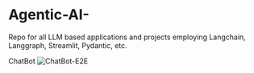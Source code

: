 # Agentic-AI-
Repo for all LLM based applications and projects employing Langchain, Langgraph, Streamlit, Pydantic, etc. 

ChatBot
![ChatBot-E2E](https://githubusercontent.com/Coderified/Agentic-AI-/main/images/Chatbot-1.png)
